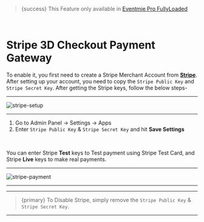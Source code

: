 
>{success} This Feature only available in [Eventmie Pro FullyLoaded](https://classiebit.com/eventmie-pro-fullyloaded)

<br>

# Stripe 3D Checkout Payment Gateway

To enable it, you first need to create a Stripe Merchant Account from **[Stripe](https://stripe.com)**. After setting up your account, you need to copy the `Stripe Public Key` and `Stripe Secret Key`.
After getting the Stripe keys, follow the below steps-

---

![stripe-setup](https://eventmie-pro-docs.classiebit.com//images/fullyloaded/stripe-setup.png "stripe-setup")

---


1. Go to Admin Panel -> Settings -> Apps
2. Enter `Stripe Public Key` & `Stripe Secret Key` and hit **Save Settings**

<br>

You can enter Stripe **Test** keys to Test payment using Stripe Test Card, and Stripe **Live** keys to make real payments.


---

![stripe-payment](https://eventmie-pro-docs.classiebit.com//images/fullyloaded/stripe-payment.png "stripe-payment")

---


---

>{primary} To Disable Stripe, simply remove the `Stripe Public Key` & `Stripe Secret Key`.

---